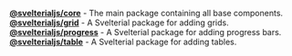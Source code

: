 [**@svelterialjs/core**](core) - The main package containing all base components.
[**@svelterialjs/grid**](grid) - A Svelterial package for adding grids.
[**@svelterialjs/progress**](progress) - A Svelterial package for adding progress bars.
[**@svelterialjs/table**](table) - A Svelterial package for adding tables.
